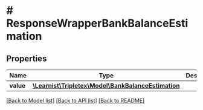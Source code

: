 # # ResponseWrapperBankBalanceEstimation

## Properties

Name | Type | Description | Notes
------------ | ------------- | ------------- | -------------
**value** | [**\Learnist\Tripletex\Model\BankBalanceEstimation**](BankBalanceEstimation.md) |  | [optional]

[[Back to Model list]](../../README.md#models) [[Back to API list]](../../README.md#endpoints) [[Back to README]](../../README.md)
